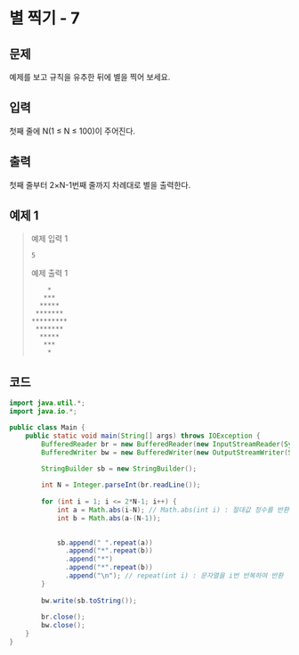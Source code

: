 # 별 찍기 - 7

## 문제
예제를 보고 규칙을 유추한 뒤에 별을 찍어 보세요.

## 입력
첫째 줄에 N(1 ≤ N ≤ 100)이 주어진다.

## 출력
첫째 줄부터 2×N-1번째 줄까지 차례대로 별을 출력한다.

## 예제 1

> 예제 입력 1
> ```
> 5
> ```
> 예제 출력 1
> ```
>     *
>    ***
>   *****
>  *******
> *********
>  *******
>   *****
>    ***
>     *
> ```


## 코드
```java
import java.util.*;
import java.io.*;

public class Main {
    public static void main(String[] args) throws IOException {
        BufferedReader br = new BufferedReader(new InputStreamReader(System.in));
        BufferedWriter bw = new BufferedWriter(new OutputStreamWriter(System.out));

        StringBuilder sb = new StringBuilder();
        
        int N = Integer.parseInt(br.readLine());
        
        for (int i = 1; i <= 2*N-1; i++) {
            int a = Math.abs(i-N); // Math.abs(int i) : 절대값 정수를 반환
            int b = Math.abs(a-(N-1));

            
            sb.append(" ".repeat(a))
              .append("*".repeat(b))
              .append("*")
              .append("*".repeat(b))
              .append("\n"); // repeat(int i) : 문자열을 i번 반복하여 반환
        }
        
        bw.write(sb.toString());
        
        br.close();
        bw.close();
    }
}
```
